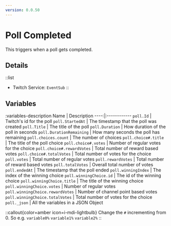 ```yaml
---
version: 0.0.50
---
```


# Poll Completed
This triggers when a poll gets completed.

## Details
::list
- Twitch Service: `EventSub`
::

## Variables
:variables-description
Name | Description
----:|:------------
`poll.Id` | Twitch's id for the poll
`poll.StartedAt` | The timestamp that the poll was created
`poll.Title` | The title of the poll
`poll.Duration` | How duration of the poll in seconds
`poll.DurationRemaining` | How many seconds the poll has remaining
`poll.choices.count` | The number of choices
`poll.choice#.title` | The title of the poll choice
`poll.choice#.votes` | Number of regular votes for the choice
`poll.choice#.rewardVotes` | Total number of reward based votes
`poll.choice#.totalVotes` | Total number of votes for the choice
`poll.votes` | Total number of regular votes
`poll.rewardVotes` | Total number of reward based votes
`poll.totalVotes` | Overall total number of votes
`poll.endedAt` | The timestamp that the poll ended
`poll.winningIndex` | The index of the winning choice
`poll.winningChoice.id` | The id of the winning choice
`poll.winningChoice.title` | The title of the winning choice
`poll.winningChoice.votes` | Number of regular votes
`poll.winningChoice.rewardVotes` | Number of channel point based votes
`poll.winningChoice.totalVotes` | Total number of votes for the choice
`poll._json` | All the variables in a JSON Object

::callout{color=amber icon=i-mdi-lightbulb}
Change the `#` incrementing from 0. So e.g. `variable0%` `variable1%` `variable2%`
::
